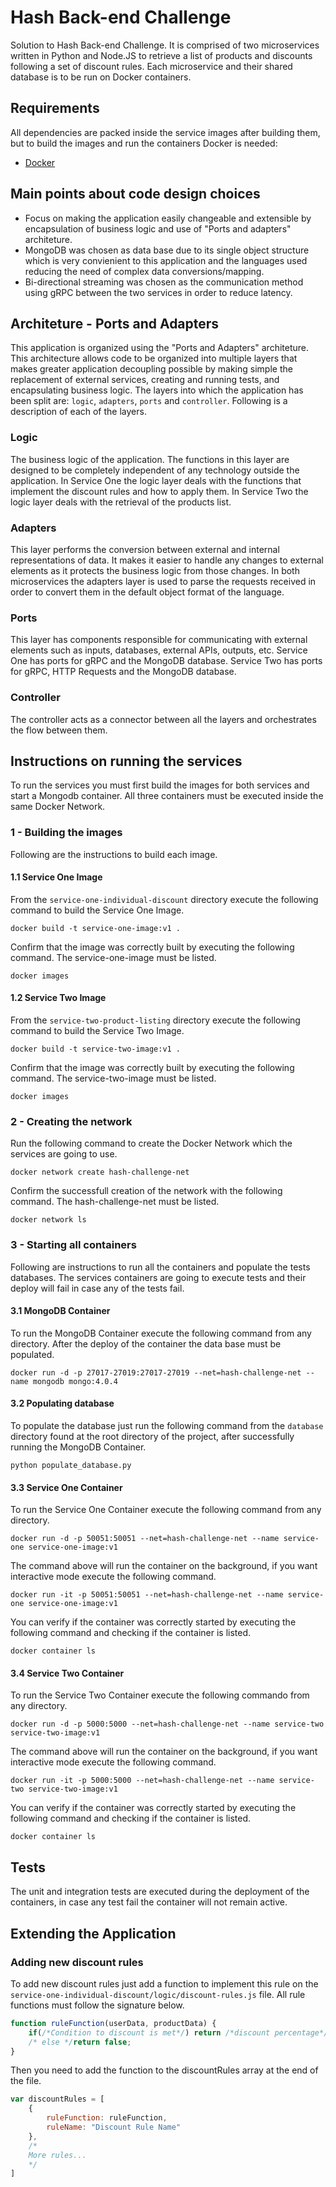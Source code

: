 # Hash Back-end Challenge

Solution to Hash Back-end Challenge. It is comprised of two microservices written in Python and Node.JS to retrieve a list of products and discounts following a set of discount rules. Each microservice and their shared database is to be run on Docker containers.

## Requirements

All dependencies are packed inside the service images after building them, but to build the images and run the containers Docker is needed:

* [Docker](https://docs.docker.com/install/)

## Main points about code design choices

* Focus on making the application easily changeable and extensible by encapsulation of business logic and use of "Ports and adapters" architeture.
* MongoDB was chosen as data base due to its single object structure which is very convienient to this application and the languages used reducing the need of complex data conversions/mapping.
* Bi-directional streaming was chosen as the communication method using gRPC between the two services in order to reduce latency.

## Architeture - Ports and Adapters

This application is organized using the "Ports and Adapters" architeture. This architecture allows code to be organized into multiple layers that makes greater application decoupling possible by making simple the replacement of external services, creating and running tests, and encapsulating business logic. The layers into which the application has been split are: `logic`, `adapters`, `ports` and `controller`. Following is a description of each of the layers.

### Logic

The business logic of the application. The functions in this layer are designed to be completely independent of any technology outside the application. In Service One the logic layer deals with the functions that implement the discount rules and how to apply them. In Service Two the logic layer deals with the retrieval of the products list.

### Adapters

This layer performs the conversion between external and internal representations of data. It makes it easier to handle any changes to external elements as it protects the business logic from those changes. In both microservices the adapters layer is used to parse the requests received in order to convert them in the default object format of the language.

### Ports

This layer has components responsible for communicating with external elements such as inputs, databases, external APIs, outputs, etc. Service One has ports for gRPC and the MongoDB database. Service Two has ports for gRPC, HTTP Requests and the MongoDB database.

### Controller

The controller acts as a connector between all the layers and orchestrates the flow between them.

## Instructions on running the services

To run the services you must first build the images for both services and start a Mongodb container. All three containers must be executed inside the same Docker Network.

### 1 - Building the images

Following are the instructions to build each image.

#### 1.1 Service One Image

From the `service-one-individual-discount` directory execute the following command to build the Service One Image.

```
docker build -t service-one-image:v1 .
```

Confirm that the image was correctly built by executing the following command. The service-one-image must be listed.

```
docker images
```

#### 1.2 Service Two Image

From the `service-two-product-listing` directory execute the following command to build the Service Two Image.

```
docker build -t service-two-image:v1 .
```

Confirm that the image was correctly built by executing the following command. The service-two-image must be listed.

```
docker images
```

### 2 - Creating the network

Run the following command to create the Docker Network which the services are going to use.

```
docker network create hash-challenge-net
```

Confirm the successfull creation of the network with the following command. The hash-challenge-net must be listed.

```
docker network ls
```

### 3 - Starting all containers

Following are instructions to run all the containers and populate the tests databases. The services containers are going to execute tests and their deploy will fail in case any of the tests fail.

#### 3.1 MongoDB Container

To run the MongoDB Container execute the following command from any directory. After the deploy of the container the data base must be populated.

```
docker run -d -p 27017-27019:27017-27019 --net=hash-challenge-net --name mongodb mongo:4.0.4
```

#### 3.2 Populating database

To populate the database just run the following command from the `database` directory found at the root directory of the project, after successfully running the MongoDB Container.

```
python populate_database.py
```

#### 3.3 Service One Container
 
To run the Service One Container execute the following command from any directory.

```
docker run -d -p 50051:50051 --net=hash-challenge-net --name service-one service-one-image:v1
```

The command above will run the container on the background, if you want interactive mode execute the following command.

```
docker run -it -p 50051:50051 --net=hash-challenge-net --name service-one service-one-image:v1
```

You can verify if the container was correctly started by executing the following command and checking if the container is listed.

```
docker container ls
```

#### 3.4 Service Two Container

To run the Service Two Container execute the following commando from any directory.
 
 ```
 docker run -d -p 5000:5000 --net=hash-challenge-net --name service-two service-two-image:v1
 ```

 The command above will run the container on the background, if you want interactive mode execute the following command.

 ```
 docker run -it -p 5000:5000 --net=hash-challenge-net --name service-two service-two-image:v1
 ```

 You can verify if the container was correctly started by executing the following command and checking if the container is listed.

 ```
 docker container ls
 ```

## Tests

The unit and integration tests are executed during the deployment of the containers, in case any test fail the container will not remain active.

## Extending the Application

### Adding new discount rules

To add new discount rules just add a function to implement this rule on the `service-one-individual-discount/logic/discount-rules.js` file.
All rule functions must follow the signature below.

```javascript
function ruleFunction(userData, productData) {
    if(/*Condition to discount is met*/) return /*discount percentage*/;
    /* else */return false;
}
```

Then you need to add the function to the discountRules array at the end of the file.

```javascript
var discountRules = [
    {
        ruleFunction: ruleFunction,
        ruleName: "Discount Rule Name" 
    }, 
    /*
    More rules...
    */
]
```